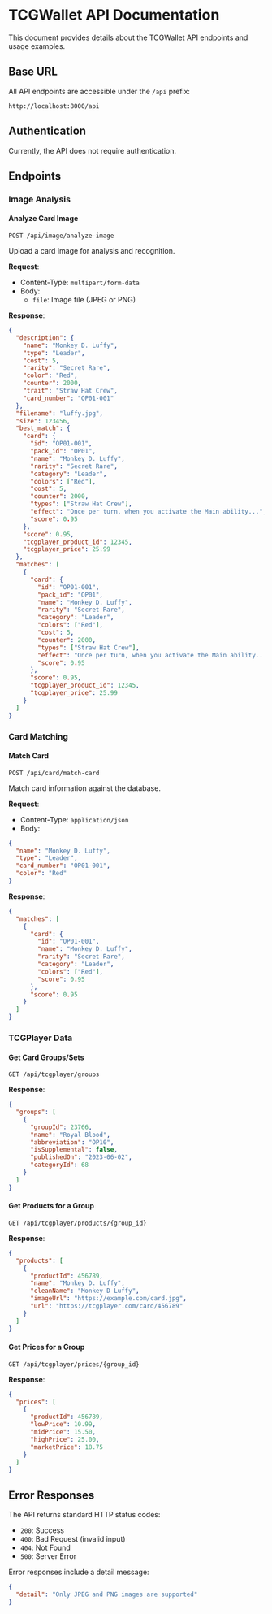 # TCGWallet API Documentation

This document provides details about the TCGWallet API endpoints and usage examples.

## Base URL

All API endpoints are accessible under the `/api` prefix:

```
http://localhost:8000/api
```

## Authentication

Currently, the API does not require authentication.

## Endpoints

### Image Analysis

#### Analyze Card Image

```
POST /api/image/analyze-image
```

Upload a card image for analysis and recognition.

**Request**:
- Content-Type: `multipart/form-data`
- Body: 
  - `file`: Image file (JPEG or PNG)

**Response**:
```json
{
  "description": {
    "name": "Monkey D. Luffy",
    "type": "Leader",
    "cost": 5,
    "rarity": "Secret Rare",
    "color": "Red",
    "counter": 2000,
    "trait": "Straw Hat Crew",
    "card_number": "OP01-001"
  },
  "filename": "luffy.jpg",
  "size": 123456,
  "best_match": {
    "card": {
      "id": "OP01-001",
      "pack_id": "OP01",
      "name": "Monkey D. Luffy",
      "rarity": "Secret Rare",
      "category": "Leader",
      "colors": ["Red"],
      "cost": 5,
      "counter": 2000,
      "types": ["Straw Hat Crew"],
      "effect": "Once per turn, when you activate the Main ability...",
      "score": 0.95
    },
    "score": 0.95,
    "tcgplayer_product_id": 12345,
    "tcgplayer_price": 25.99
  },
  "matches": [
    {
      "card": {
        "id": "OP01-001",
        "pack_id": "OP01",
        "name": "Monkey D. Luffy",
        "rarity": "Secret Rare",
        "category": "Leader",
        "colors": ["Red"],
        "cost": 5,
        "counter": 2000,
        "types": ["Straw Hat Crew"],
        "effect": "Once per turn, when you activate the Main ability...",
        "score": 0.95
      },
      "score": 0.95,
      "tcgplayer_product_id": 12345,
      "tcgplayer_price": 25.99
    }
  ]
}
```

### Card Matching

#### Match Card

```
POST /api/card/match-card
```

Match card information against the database.

**Request**:
- Content-Type: `application/json`
- Body:
```json
{
  "name": "Monkey D. Luffy",
  "type": "Leader",
  "card_number": "OP01-001",
  "color": "Red"
}
```

**Response**:
```json
{
  "matches": [
    {
      "card": {
        "id": "OP01-001",
        "name": "Monkey D. Luffy",
        "rarity": "Secret Rare",
        "category": "Leader",
        "colors": ["Red"],
        "score": 0.95
      },
      "score": 0.95
    }
  ]
}
```

### TCGPlayer Data

#### Get Card Groups/Sets

```
GET /api/tcgplayer/groups
```

**Response**:
```json
{
  "groups": [
    {
      "groupId": 23766,
      "name": "Royal Blood",
      "abbreviation": "OP10",
      "isSupplemental": false,
      "publishedOn": "2023-06-02",
      "categoryId": 68
    }
  ]
}
```

#### Get Products for a Group

```
GET /api/tcgplayer/products/{group_id}
```

**Response**:
```json
{
  "products": [
    {
      "productId": 456789,
      "name": "Monkey D. Luffy",
      "cleanName": "Monkey D Luffy",
      "imageUrl": "https://example.com/card.jpg",
      "url": "https://tcgplayer.com/card/456789"
    }
  ]
}
```

#### Get Prices for a Group

```
GET /api/tcgplayer/prices/{group_id}
```

**Response**:
```json
{
  "prices": [
    {
      "productId": 456789,
      "lowPrice": 10.99,
      "midPrice": 15.50,
      "highPrice": 25.00,
      "marketPrice": 18.75
    }
  ]
}
```

## Error Responses

The API returns standard HTTP status codes:

- `200`: Success
- `400`: Bad Request (invalid input)
- `404`: Not Found
- `500`: Server Error

Error responses include a detail message:

```json
{
  "detail": "Only JPEG and PNG images are supported"
}
```
